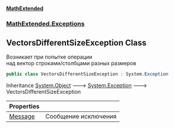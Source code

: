 #### [MathExtended](index.md 'index')
### [MathExtended.Exceptions](MathExtended_Exceptions.md 'MathExtended.Exceptions')
## VectorsDifferentSizeException Class
Возникает при попытке операции  
над вектор строками/столбцами разных размеров  
```csharp
public class VectorsDifferentSizeException : System.Exception
```

Inheritance [System.Object](https://docs.microsoft.com/en-us/dotnet/api/System.Object 'System.Object') &#129106; [System.Exception](https://docs.microsoft.com/en-us/dotnet/api/System.Exception 'System.Exception') &#129106; VectorsDifferentSizeException  

| Properties | |
| :--- | :--- |
| [Message](MathExtended_Exceptions_VectorsDifferentSizeException_Message.md 'MathExtended.Exceptions.VectorsDifferentSizeException.Message') | Сообщение исключения<br/> |
